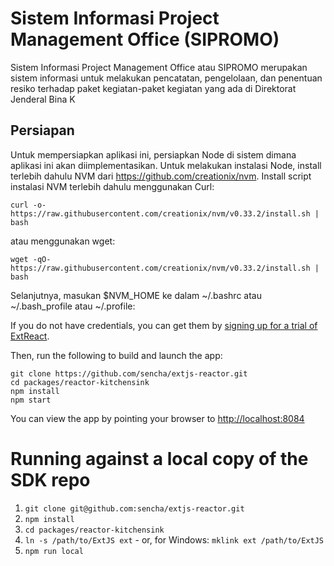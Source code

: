 # Sistem Informasi Project Management Office (SIPROMO)

Sistem Informasi Project Management Office atau SIPROMO merupakan sistem informasi untuk melakukan pencatatan, pengelolaan, dan penentuan resiko terhadap paket kegiatan-paket kegiatan yang ada di Direktorat Jenderal Bina K

## Persiapan

Untuk mempersiapkan aplikasi ini, persiapkan Node di sistem dimana aplikasi ini akan diimplementasikan. Untuk melakukan instalasi Node, install terlebih dahulu NVM dari https://github.com/creationix/nvm. Install script instalasi NVM terlebih dahulu menggunakan Curl:

```
curl -o- https://raw.githubusercontent.com/creationix/nvm/v0.33.2/install.sh | bash
```
atau menggunakan wget:

```
wget -qO- https://raw.githubusercontent.com/creationix/nvm/v0.33.2/install.sh | bash
```
Selanjutnya, masukan $NVM_HOME ke dalam ~/.bashrc atau ~/.bash_profile atau ~/.profile:



If you do not have credentials, you can get them by [signing up for a trial of ExtReact](https://www.sencha.com/products/extreact/evaluate/).

Then, run the following to build and launch the app:

```
git clone https://github.com/sencha/extjs-reactor.git
cd packages/reactor-kitchensink
npm install
npm start
```

You can view the app by pointing your browser to [http://localhost:8084](http://localhost:8084)

# Running against a local copy of the SDK repo

1. `git clone git@github.com:sencha/extjs-reactor.git`
2. `npm install`
3. `cd packages/reactor-kitchensink`
4. `ln -s /path/to/ExtJS ext` - or, for Windows: `mklink ext /path/to/ExtJS` 
5. `npm run local`
